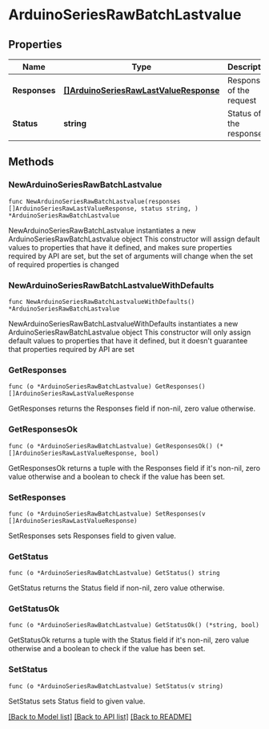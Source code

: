 # ArduinoSeriesRawBatchLastvalue

## Properties

Name | Type | Description | Notes
------------ | ------------- | ------------- | -------------
**Responses** | [**[]ArduinoSeriesRawLastValueResponse**](ArduinoSeriesRawLastValueResponse.md) | Responses of the request | 
**Status** | **string** | Status of the response | 

## Methods

### NewArduinoSeriesRawBatchLastvalue

`func NewArduinoSeriesRawBatchLastvalue(responses []ArduinoSeriesRawLastValueResponse, status string, ) *ArduinoSeriesRawBatchLastvalue`

NewArduinoSeriesRawBatchLastvalue instantiates a new ArduinoSeriesRawBatchLastvalue object
This constructor will assign default values to properties that have it defined,
and makes sure properties required by API are set, but the set of arguments
will change when the set of required properties is changed

### NewArduinoSeriesRawBatchLastvalueWithDefaults

`func NewArduinoSeriesRawBatchLastvalueWithDefaults() *ArduinoSeriesRawBatchLastvalue`

NewArduinoSeriesRawBatchLastvalueWithDefaults instantiates a new ArduinoSeriesRawBatchLastvalue object
This constructor will only assign default values to properties that have it defined,
but it doesn't guarantee that properties required by API are set

### GetResponses

`func (o *ArduinoSeriesRawBatchLastvalue) GetResponses() []ArduinoSeriesRawLastValueResponse`

GetResponses returns the Responses field if non-nil, zero value otherwise.

### GetResponsesOk

`func (o *ArduinoSeriesRawBatchLastvalue) GetResponsesOk() (*[]ArduinoSeriesRawLastValueResponse, bool)`

GetResponsesOk returns a tuple with the Responses field if it's non-nil, zero value otherwise
and a boolean to check if the value has been set.

### SetResponses

`func (o *ArduinoSeriesRawBatchLastvalue) SetResponses(v []ArduinoSeriesRawLastValueResponse)`

SetResponses sets Responses field to given value.


### GetStatus

`func (o *ArduinoSeriesRawBatchLastvalue) GetStatus() string`

GetStatus returns the Status field if non-nil, zero value otherwise.

### GetStatusOk

`func (o *ArduinoSeriesRawBatchLastvalue) GetStatusOk() (*string, bool)`

GetStatusOk returns a tuple with the Status field if it's non-nil, zero value otherwise
and a boolean to check if the value has been set.

### SetStatus

`func (o *ArduinoSeriesRawBatchLastvalue) SetStatus(v string)`

SetStatus sets Status field to given value.



[[Back to Model list]](../README.md#documentation-for-models) [[Back to API list]](../README.md#documentation-for-api-endpoints) [[Back to README]](../README.md)


